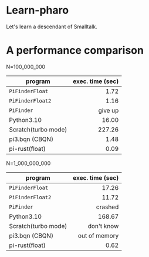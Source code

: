 # Learn-pharo
Let's learn a descendant of Smalltalk.


# A performance comparison

N=100_000_000

| program         |exec. time (sec)|
|-----------------|---------------:|
| `PiFinderFloat` |           1.72 |
| `PiFinderFloat2`|           1.16 |
| `PiFinder`      |        give up |
| Python3.10      |          16.00 |
| Scratch(turbo mode) |     227.26 |
| pi3.bqn (CBQN) |            1.48 |
|  pi-rust(float) |           0.09 |

N=1_000_000_000

| program         |exec. time (sec)|
|-----------------|---------------:|
| `PiFinderFloat` |          17.26 |
| `PiFinderFloat2`|          11.72 |
| `PiFinder`      |      crashed   |
| Python3.10      |         168.67 |
| Scratch(turbo mode) | don't know |
| pi3.bqn (CBQN)  |  out of memory |
|  pi-rust(float) |           0.62 |
